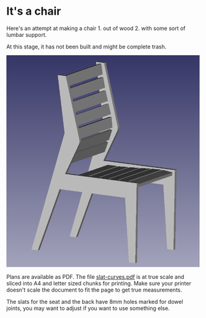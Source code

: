 # It's a chair

Here's an attempt at making a chair 1. out of wood 2. with some sort of lumbar support.

At this stage, it has not been built and might be complete trash.

![It looks like this](pics/office_chair.png)

Plans are available as PDF. The file [slat-curves.pdf](slat-curves.pdf) is at true scale and sliced into A4 and letter sized chunks for printing. Make sure your printer doesn't scale the document to fit the page to get true measurements.

The slats for the seat and the back have 8mm holes marked for dowel joints, you may want to adjust if you want to use something else.
